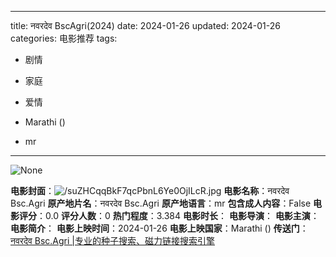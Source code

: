 
---
title: नवरदेव BscAgri(2024)
date: 2024-01-26
updated: 2024-01-26
categories: 电影推荐
tags:

- 剧情
- 家庭
- 爱情

- Marathi ()
- mr
---

<img src="https://image.tmdb.org/t/p/originalNone" alt="None" title="None">

**电影封面**：<img src="https://image.tmdb.org/t/p/w200/suZHCqqBkF7qcPbnL6Ye0OjILcR.jpg" alt="/suZHCqqBkF7qcPbnL6Ye0OjILcR.jpg" title="/suZHCqqBkF7qcPbnL6Ye0OjILcR.jpg">
**电影名称**：नवरदेव Bsc.Agri
**原产地片名**：नवरदेव Bsc.Agri
**原产地语言**：mr
**包含成人内容**：False
**电影评分**：0.0
**评分人数**：0
**热门程度**：3.384
**电影时长**：
**电影导演**：
**电影主演**：
**电影简介**：
**电影上映时间**：2024-01-26
**电影上映国家**：Marathi ()
**传送门**：[नवरदेव Bsc.Agri |专业的种子搜索、磁力链接搜索引擎](https://movie.amd794.com:2083/?search=%E0%A4%A8%E0%A4%B5%E0%A4%B0%E0%A4%A6%E0%A5%87%E0%A4%B5%20Bsc.Agri&ordering=&mode=match_phrase&page_size=10&page=1)

